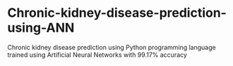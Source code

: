 # Chronic-kidney-disease-prediction-using-ANN
Chronic kidney disease prediction using Python programming language trained using Artificial Neural Networks with 99.17% accuracy 

